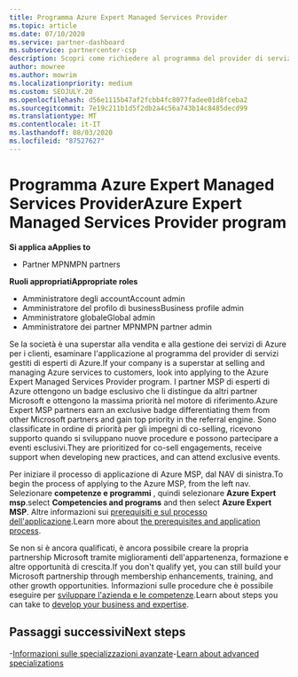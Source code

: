 ```yaml
---
title: Programma Azure Expert Managed Services Provider
ms.topic: article
ms.date: 07/10/2020
ms.service: partner-dashboard
ms.subservice: partnercenter-csp
description: Scopri come richiedere al programma del provider di servizi gestiti esperti di Azure di distinguersi dagli altri partner e ottenere la massima priorità nel motore di riferimento.
author: mowree
ms.author: mowrim
ms.localizationpriority: medium
ms.custom: SEOJULY.20
ms.openlocfilehash: d56e1115b47af2fcbb4fc8077fadee01d8fceba2
ms.sourcegitcommit: 7e19c211b1d5f2db2a4c56a743b14c8485decd99
ms.translationtype: MT
ms.contentlocale: it-IT
ms.lasthandoff: 08/03/2020
ms.locfileid: "87527627"
---
```

# <a name="azure-expert-managed-services-provider-program"></a><span data-ttu-id="d6123-103">Programma Azure Expert Managed Services Provider</span><span class="sxs-lookup"><span data-stu-id="d6123-103">Azure Expert Managed Services Provider program</span></span>

<span data-ttu-id="d6123-104">**Si applica a**</span><span class="sxs-lookup"><span data-stu-id="d6123-104">**Applies to**</span></span>

- <span data-ttu-id="d6123-105">Partner MPN</span><span class="sxs-lookup"><span data-stu-id="d6123-105">MPN partners</span></span>

<span data-ttu-id="d6123-106">**Ruoli appropriati**</span><span class="sxs-lookup"><span data-stu-id="d6123-106">**Appropriate roles**</span></span>

- <span data-ttu-id="d6123-107">Amministratore degli account</span><span class="sxs-lookup"><span data-stu-id="d6123-107">Account admin</span></span>
- <span data-ttu-id="d6123-108">Amministratore del profilo di business</span><span class="sxs-lookup"><span data-stu-id="d6123-108">Business profile admin</span></span>
- <span data-ttu-id="d6123-109">Amministratore globale</span><span class="sxs-lookup"><span data-stu-id="d6123-109">Global admin</span></span>
- <span data-ttu-id="d6123-110">Amministratore dei partner MPN</span><span class="sxs-lookup"><span data-stu-id="d6123-110">MPN partner admin</span></span>

<span data-ttu-id="d6123-111">Se la società è una superstar alla vendita e alla gestione dei servizi di Azure per i clienti, esaminare l'applicazione al programma del provider di servizi gestiti di esperti di Azure.</span><span class="sxs-lookup"><span data-stu-id="d6123-111">If your company is a superstar at selling and managing Azure services to customers, look into applying to the Azure Expert Managed Services Provider program.</span></span> <span data-ttu-id="d6123-112">I partner MSP di esperti di Azure ottengono un badge esclusivo che li distingue da altri partner Microsoft e ottengono la massima priorità nel motore di riferimento.</span><span class="sxs-lookup"><span data-stu-id="d6123-112">Azure Expert MSP partners earn an exclusive badge differentiating them from other Microsoft partners and gain top priority in the referral engine.</span></span> <span data-ttu-id="d6123-113">Sono classificate in ordine di priorità per gli impegni di co-selling, ricevono supporto quando si sviluppano nuove procedure e possono partecipare a eventi esclusivi.</span><span class="sxs-lookup"><span data-stu-id="d6123-113">They are prioritized for co-sell engagements, receive support when developing new practices, and can attend exclusive events.</span></span>

<span data-ttu-id="d6123-114">Per iniziare il processo di applicazione di Azure MSP, dal NAV di sinistra.</span><span class="sxs-lookup"><span data-stu-id="d6123-114">To begin the process of applying to the Azure MSP, from the left nav.</span></span> <span data-ttu-id="d6123-115">Selezionare **competenze e programmi** , quindi selezionare **Azure Expert msp**.</span><span class="sxs-lookup"><span data-stu-id="d6123-115">select **Competencies and programs** and then select **Azure Expert MSP**.</span></span> <span data-ttu-id="d6123-116">Altre informazioni sui [prerequisiti e sul processo dell'applicazione](https://partner.microsoft.com/membership/azure-expert-msp).</span><span class="sxs-lookup"><span data-stu-id="d6123-116">Learn more about [the prerequisites and application process](https://partner.microsoft.com/membership/azure-expert-msp).</span></span> 

<span data-ttu-id="d6123-117">Se non si è ancora qualificati, è ancora possibile creare la propria partnership Microsoft tramite miglioramenti dell'appartenenza, formazione e altre opportunità di crescita.</span><span class="sxs-lookup"><span data-stu-id="d6123-117">If you don't qualify yet, you can still build your Microsoft partnership through membership enhancements, training, and other growth opportunities.</span></span>
<span data-ttu-id="d6123-118">Informazioni sulle procedure che è possibile eseguire per [sviluppare l'azienda e le competenze](https://partner.microsoft.com/membership/azure-expert-msp).</span><span class="sxs-lookup"><span data-stu-id="d6123-118">Learn about steps you can take to [develop your business and expertise](https://partner.microsoft.com/membership/azure-expert-msp).</span></span>

## <a name="next-steps"></a><span data-ttu-id="d6123-119">Passaggi successivi</span><span class="sxs-lookup"><span data-stu-id="d6123-119">Next steps</span></span>

<span data-ttu-id="d6123-120">-[Informazioni sulle specializzazioni avanzate](advanced-specializations.md)</span><span class="sxs-lookup"><span data-stu-id="d6123-120">-[Learn about advanced specializations](advanced-specializations.md)</span></span>